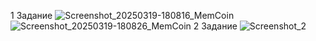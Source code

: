 1 Задание 
![Screenshot_20250319-180816_MemCoin](https://github.com/user-attachments/assets/7ac1a777-e72b-4cb9-9393-6050c1b01cf2)
![Screenshot_20250319-180826_MemCoin](https://github.com/user-attachments/assets/33f781f3-1c67-436e-af9f-428d687c481e)
2 Задание
![Screenshot_2](https://github.com/user-attachments/assets/a350f26a-fe77-4c5c-b5aa-c81319bd4128)
